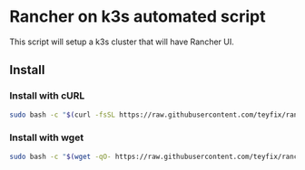 # Rancher on k3s automated script

This script will setup a k3s cluster that will have Rancher UI.

## Install

### Install with cURL

```sh
sudo bash -c "$(curl -fsSL https://raw.githubusercontent.com/teyfix/rancher/b79fbabe6054503188424d2c2a0fd35f60b0e7db/install.sh)"
```

### Install with wget

```sh
sudo bash -c "$(wget -qO- https://raw.githubusercontent.com/teyfix/rancher/b79fbabe6054503188424d2c2a0fd35f60b0e7db/install.sh)"
```
